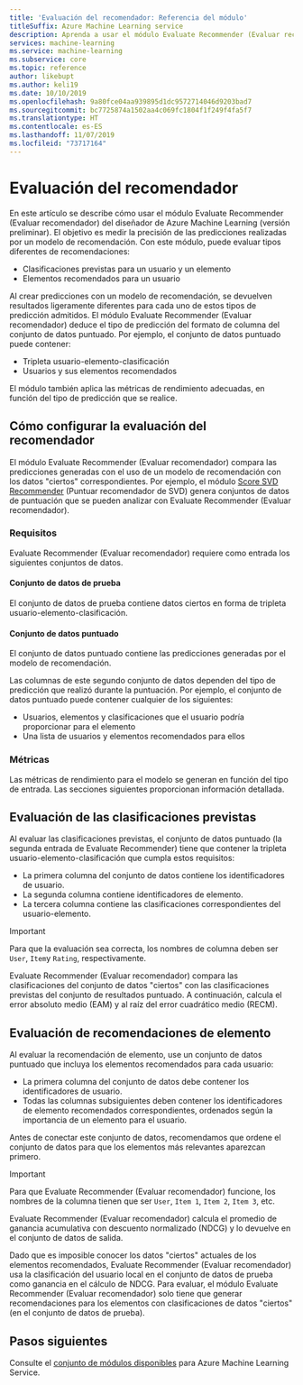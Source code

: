 ```yaml
---
title: 'Evaluación del recomendador: Referencia del módulo'
titleSuffix: Azure Machine Learning service
description: Aprenda a usar el módulo Evaluate Recommender (Evaluar recomendador) en Azure Machine Learning Service para evaluar la precisión de las predicciones del modelo del recomendador.
services: machine-learning
ms.service: machine-learning
ms.subservice: core
ms.topic: reference
author: likebupt
ms.author: keli19
ms.date: 10/10/2019
ms.openlocfilehash: 9a80fce04aa939895d1dc9572714046d9203bad7
ms.sourcegitcommit: bc7725874a1502aa4c069fc1804f1f249f4fa5f7
ms.translationtype: HT
ms.contentlocale: es-ES
ms.lasthandoff: 11/07/2019
ms.locfileid: "73717164"
---
```

# <a name="evaluate-recommender"></a>Evaluación del recomendador

En este artículo se describe cómo usar el módulo Evaluate Recommender (Evaluar recomendador) del diseñador de Azure Machine Learning (versión preliminar). El objetivo es medir la precisión de las predicciones realizadas por un modelo de recomendación. Con este módulo, puede evaluar tipos diferentes de recomendaciones:  
  
-   Clasificaciones previstas para un usuario y un elemento    
-   Elementos recomendados para un usuario  
  
Al crear predicciones con un modelo de recomendación, se devuelven resultados ligeramente diferentes para cada uno de estos tipos de predicción admitidos. El módulo Evaluate Recommender (Evaluar recomendador) deduce el tipo de predicción del formato de columna del conjunto de datos puntuado. Por ejemplo, el conjunto de datos puntuado puede contener:

- Tripleta usuario-elemento-clasificación
- Usuarios y sus elementos recomendados

El módulo también aplica las métricas de rendimiento adecuadas, en función del tipo de predicción que se realice. 

  
## <a name="how-to-configure-evaluate-recommender"></a>Cómo configurar la evaluación del recomendador

El módulo Evaluate Recommender (Evaluar recomendador) compara las predicciones generadas con el uso de un modelo de recomendación con los datos "ciertos" correspondientes. Por ejemplo, el módulo [Score SVD Recommender](score-svd-recommender.md) (Puntuar recomendador de SVD) genera conjuntos de datos de puntuación que se pueden analizar con Evaluate Recommender (Evaluar recomendador).

### <a name="requirements"></a>Requisitos

Evaluate Recommender (Evaluar recomendador) requiere como entrada los siguientes conjuntos de datos. 
  
#### <a name="test-dataset"></a>Conjunto de datos de prueba

El conjunto de datos de prueba contiene datos ciertos en forma de tripleta usuario-elemento-clasificación.  

#### <a name="scored-dataset"></a>Conjunto de datos puntuado

El conjunto de datos puntuado contiene las predicciones generadas por el modelo de recomendación.  
  
Las columnas de este segundo conjunto de datos dependen del tipo de predicción que realizó durante la puntuación. Por ejemplo, el conjunto de datos puntuado puede contener cualquier de los siguientes:

- Usuarios, elementos y clasificaciones que el usuario podría proporcionar para el elemento
- Una lista de usuarios y elementos recomendados para ellos 

### <a name="metrics"></a>Métricas

Las métricas de rendimiento para el modelo se generan en función del tipo de entrada. Las secciones siguientes proporcionan información detallada.

## <a name="evaluate-predicted-ratings"></a>Evaluación de las clasificaciones previstas  

Al evaluar las clasificaciones previstas, el conjunto de datos puntuado (la segunda entrada de Evaluate Recommender) tiene que contener la tripleta usuario-elemento-clasificación que cumpla estos requisitos:
  
-   La primera columna del conjunto de datos contiene los identificadores de usuario.    
-   La segunda columna contiene identificadores de elemento.  
-   La tercera columna contiene las clasificaciones correspondientes del usuario-elemento.  
  
> [!IMPORTANT] 
> Para que la evaluación sea correcta, los nombres de columna deben ser `User`, `Item`y `Rating`, respectivamente.  
  
Evaluate Recommender (Evaluar recomendador) compara las clasificaciones del conjunto de datos "ciertos" con las clasificaciones previstas del conjunto de resultados puntuado. A continuación, calcula el error absoluto medio (EAM) y al raíz del error cuadrático medio (RECM).



## <a name="evaluate-item-recommendations"></a>Evaluación de recomendaciones de elemento

Al evaluar la recomendación de elemento, use un conjunto de datos puntuado que incluya los elementos recomendados para cada usuario:
  
-   La primera columna del conjunto de datos debe contener los identificadores de usuario.    
-   Todas las columnas subsiguientes deben contener los identificadores de elemento recomendados correspondientes, ordenados según la importancia de un elemento para el usuario. 

Antes de conectar este conjunto de datos, recomendamos que ordene el conjunto de datos para que los elementos más relevantes aparezcan primero.  

> [!IMPORTANT] 
> Para que Evaluate Recommender (Evaluar recomendador) funcione, los nombres de la columna tienen que ser `User`, `Item 1`, `Item 2`, `Item 3`, etc.  
  
Evaluate Recommender (Evaluar recomendador) calcula el promedio de ganancia acumulativa con descuento normalizado (NDCG) y lo devuelve en el conjunto de datos de salida.  
  
Dado que es imposible conocer los datos "ciertos" actuales de los elementos recomendados, Evaluate Recommender (Evaluar recomendador) usa la clasificación del usuario local en el conjunto de datos de prueba como ganancia en el cálculo de NDCG. Para evaluar, el módulo Evaluate Recommender (Evaluar recomendador) solo tiene que generar recomendaciones para los elementos con clasificaciones de datos "ciertos" (en el conjunto de datos de prueba).  
  

## <a name="next-steps"></a>Pasos siguientes

Consulte el [conjunto de módulos disponibles](module-reference.md) para Azure Machine Learning Service. 
